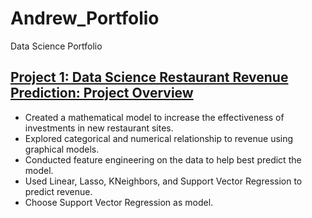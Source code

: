 # Andrew_Portfolio
Data Science Portfolio

## [Project 1: Data Science Restaurant Revenue Prediction: Project Overview](https://github.com/seblobubbleman/Restaurant-Revenue-Prediction) 
* Created a mathematical model to increase the effectiveness of investments in new restaurant sites.
* Explored categorical and numerical relationship to revenue using graphical models. 
* Conducted feature engineering on the data to help best predict the model. 
* Used Linear, Lasso, KNeighbors, and Support Vector Regression to predict revenue.
* Choose Support Vector Regression as model.
